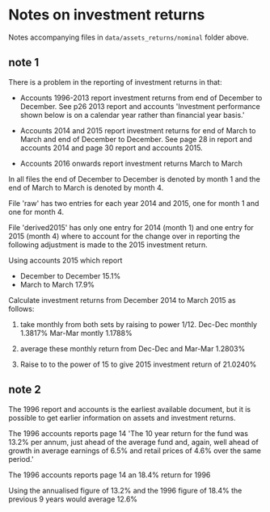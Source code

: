 # Notes on investment returns 

Notes accompanying files in `data/assets_returns/nominal` folder above. 

## note 1

There is a problem in the reporting of investment returns in that: 
- Accounts 1996-2013 report investment returns from end of December to December. See p26 2013 report and accounts 'Investment performance shown below is on a calendar year rather than financial year basis.'

- Accounts 2014 and 2015 report investment returns for end of March to March and end of December to December. See page 28 in report and accounts 2014 and page 30 report and accounts 2015.

- Accounts 2016 onwards report investment returns March to March 

In all files the end of December to December is denoted by month 1 and the end of March to March is denoted by month 4.

File 'raw' has two entries for each year 2014 and 2015, one for month 1 and one for month 4. 

File 'derived2015' has only one entry for 2014 (month 1) and one entry for 2015 (month 4) where to account for the change over in reporting the following adjustment is made to the 2015 investment return. 

Using accounts 2015 which report
- December to December 15.1%
- March to March 17.9%

Calculate investment returns from December 2014 to March 2015 as follows: 

1. take monthly from both sets by raising to power 1/12. 
Dec-Dec monthly 1.3817%
Mar-Mar montly 1.1788%

2. average these monthly return from Dec-Dec and Mar-Mar
1.2803%

3. Raise to to the power of 15 to give 2015 investment return of 21.0240%


## note 2

The 1996 report and accounts is the earliest available document, but it is possible to get earlier information on assets and investment returns. 

The 1996 accounts reports page 14 'The 10 year return for the fund was 13.2% per annum, just ahead of the average fund and, again, well ahead of growth in average earnings of 6.5% and retail prices of 4.6% over the same period.'

The 1996 accounts reports page 14 an 18.4% return for 1996
  
Using the annualised figure of 13.2% and the 1996 figure of 18.4% the previous 9 years would average 12.6%
